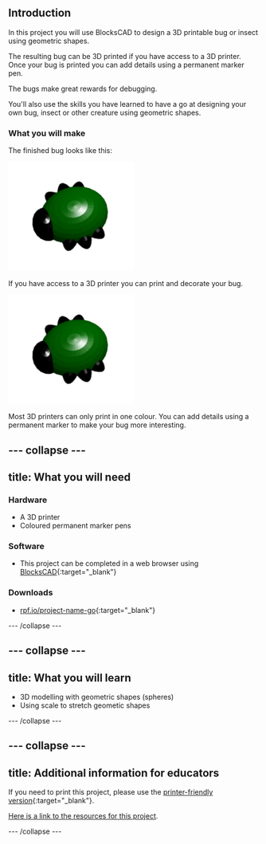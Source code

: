 ## Introduction

In this project you will use BlocksCAD to design a 3D printable bug or insect using geometric shapes.

The resulting bug can be 3D printed if you have access to a 3D printer. Once your bug is printed you can add details using a permanent marker pen.

The bugs make great rewards for debugging. 

You'll also use the skills you have learned to have a go at designing your own bug, insect or other creature using geometric shapes. 

### What you will make

The finished bug looks like this:

![screenshot](images/bug-complete.png)

If you have access to a 3D printer you can print and decorate your bug.

![Complete project](images/bug-showcase.png)

Most 3D printers can only print in one colour. You can add details using a permanent marker to make your bug more interesting.

--- collapse ---
---
title: What you will need
---
### Hardware

+ A 3D printer
+ Coloured permanent marker pens

### Software

+ This project can be completed in a web browser using [BlocksCAD](https://www.blockscad3d.com/){:target="_blank"}

### Downloads

+ [rpf.io/project-name-go](http://rpf.io/project-name-go){:target="_blank"}

--- /collapse ---

--- collapse ---
---
title: What you will learn
---

+ 3D modelling with geometric shapes (spheres)
+ Using scale to stretch geometic shapes

--- /collapse ---

--- collapse ---
---
title: Additional information for educators
---

If you need to print this project, please use the [printer-friendly version](https://projects.raspberrypi.org/en/projects/project-name/print){:target="_blank"}.

[Here is a link to the resources for this project](http://rpf.io/project-name-go).

--- /collapse ---

